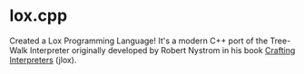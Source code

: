 # lox.cpp

Created a Lox Programming Language! It's a modern C++ port of the
Tree-Walk Interpreter originally developed by Robert Nystrom in his book
[Crafting Interpreters](https://github.com/munificent/craftinginterpreters) (jlox).

